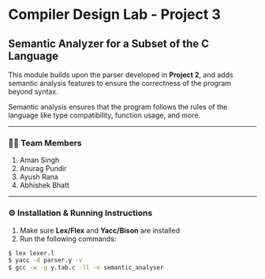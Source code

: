 # Compiler Design Lab - Project 3

## Semantic Analyzer for a Subset of the C Language

This module builds upon the parser developed in **Project 2**, and adds semantic analysis features to ensure the correctness of the program beyond syntax.

Semantic analysis ensures that the program follows the rules of the language like type compatibility, function usage, and more.

---

### 🧑‍💻 Team Members

1. Aman Singh  
2. Anurag Pundir  
3. Ayush Rana  
4. Abhishek Bhatt  



---

### ⚙️ Installation & Running Instructions

1. Make sure **Lex/Flex** and **Yacc/Bison** are installed  
2. Run the following commands:

```bash
$ lex lexer.l
$ yacc -d parser.y -v
$ gcc -w -g y.tab.c -ll -o semantic_analyser
